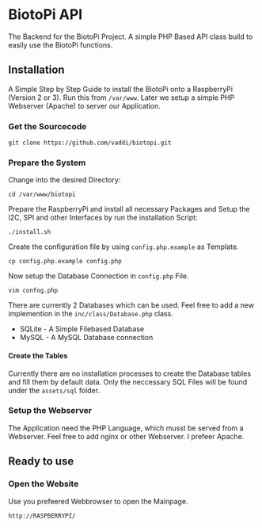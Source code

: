 # BiotoPi API

The Backend for the BiotoPi Project. A simple PHP Based API class build to easily use the BiotoPi functions.


## Installation

A Simple Step by Step Guide to install the BiotoPi onto a RaspberryPi (Version 2 or 3). Run this from `/var/www`. Later we setup a simple PHP Webserver (Apache) to server our Application.


### Get the Sourcecode

	git clone https://github.com/vaddi/biotopi.git


### Prepare the System

Change into the desired Directory:

	cd /var/www/biotopi

Prepare the RaspberryPi and install all necessary Packages and Setup the I2C, SPI and other Interfaces by run the installation Script:

	./install.sh

Create the configuration file by using `config.php.example` as Template. 

	cp config.php.example config.php

Now setup the Database Connection in `config.php` File. 

	vim confog.php

There are currently 2 Databases which can be used. Feel free to add a new implemention in the `inc/class/Database.php` class.

*  SQLite	- A Simple Filebased Database 
*  MySQL	- A MySQL Database connection


#### Create the Tables

Currently there are no installation processes to create the Database tables and fill them by default data. Only the neccessary SQL Files will be found under the `assets/sql` folder.



### Setup the Webserver

The Application need the PHP Language, which musst be served from a Webserver. Feel free to add nginx or other Webserver. I prefeer Apache.


## Ready to use

### Open the Website

Use you prefeered Webbrowser to open the Mainpage.

	http://RASPBERRYPI/


